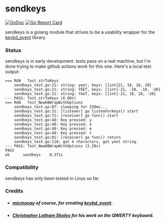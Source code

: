 # sendkeys
[![GoDoc](https://godoc.org/github.com/yunginnanet/sendkeys?status.svg)](https://godoc.org/github.com/yunginnanet/sendkeys)
[![Go Report Card](https://goreportcard.com/badge/github.com/yunginnanet/sendkeys)](https://goreportcard.com/report/github.com/yunginnanet/sendkeys)

sendkeys is a golang module that strives to be a usability wrapper for the  [keybd_event](github.com/micmonay/keybd_event) library.

### Status

sendkeys is in early development. tests pass on a real machine, but I'm done trying to make github actions work for this one. Here's a local test output:

```
=== RUN   Test_strToKeys
    sendkeys_test.go:21: string: yeet, keys: []int{21, 18, 18, 20}
    sendkeys_test.go:21: string: YEET, keys: []int{-21, -18, -18, -20}
    sendkeys_test.go:21: string: YeeT, keys: []int{-21, 18, 18, -20}
--- PASS: Test_strToKeys (6.00s)
=== RUN   Test_NewKBWrapWithOptions
    sendkeys_test.go:87: sleeping for 250ms...
    sendkeys_test.go:31: [listener] go listenForKeys() start
    sendkeys_test.go:72: [receiver] go func() start
    sendkeys_test.go:48: Key pressed: y
    sendkeys_test.go:48: Key pressed: e
    sendkeys_test.go:48: Key pressed: e
    sendkeys_test.go:48: Key pressed: t
    sendkeys_test.go:81: [receiver] go func() return
    sendkeys_test.go:116: got 4 characters, got yeet string.
--- PASS: Test_NewKBWrapWithOptions (2.29s)
PASS
ok  	sendkeys	8.371s
```

### Compatibility

sendkeys has only been tested in Linux so far.

### Credits
*  ##### [micmonay](https://github.com/micmonay) of course, for creating [keybd_event](github.com/micmonay/keybd_event).
* ##### [Christopher Latham Sholes](https://en.wikipedia.org/wiki/Christopher_Latham_Sholes) for his work on the QWERTY keyboard.
